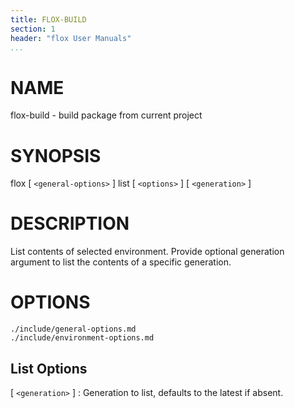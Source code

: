 ```yaml
---
title: FLOX-BUILD
section: 1
header: "flox User Manuals"
...
```



# NAME

flox-build - build package from current project

# SYNOPSIS

flox [ `<general-options>` ] list [ `<options>` ] [ `<generation>` ]

# DESCRIPTION

List contents of selected environment.
Provide optional generation argument to list the contents
of a specific generation.

# OPTIONS

```{.include}
./include/general-options.md
./include/environment-options.md
```

## List Options

[ `<generation>` ]
:   Generation to list, defaults to the latest if absent.
